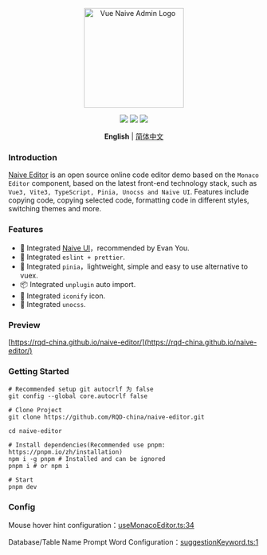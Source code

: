 <p align="center">
  <a href="https://github.com/RQD-china/naive-editor">
    <img alt="Vue Naive Admin Logo" width="200" src="https://s1.ax1x.com/2023/04/09/ppbPmge.png">
  </a>
</p>
<p align="center">
  <a href="https://github.com/RQD-china/naive-editor"><img allt="stars" src="https://badgen.net/github/stars/RQD-china/naive-editor"/></a>
  <a href="https://github.com/RQD-china/naive-editor"><img allt="forks" src="https://badgen.net/github/forks/RQD-china/naive-editor"/></a>
  <a href="./LICENSE"><img allt="MIT License" src="https://badgen.net/github/license/RQD-china/naive-editor"/></a>
</p>

<p align='center'>
  <b>English</b> | 
  <a href="https://github.com/RQD-china/naive-editor/blob/main/README.zh-CN.md">简体中文</a>
</p>

### Introduction

[Naive Editor](https://github.com/RQD-china/naive-editor) is an open source online code editor demo based on the `Monaco Editor` component, based on the latest front-end technology stack, such as `Vue3, Vite3, TypeScript, Pinia, Unocss and Naive UI`. Features include copying code, copying selected code, formatting code in different styles, switching themes and more.

### Features

- 🍒 Integrated [Naive UI](https://www.naiveui.com)，recommended by Evan You.
- 🍎 Integrated `eslint + prettier`.
- 🍍 Integrated `pinia`，lightweight, simple and easy to use alternative to vuex.
- 📦 Integrated `unplugin` auto import.
- 🤹 Integrated `iconify` icon.
- 🍇 Integrated `unocss`.

### Preview

[https://rqd-china.github.io/naive-editor/](https://rqd-china.github.io/naive-editor/)


### Getting Started

```shell
# Recommended setup git autocrlf 为 false
git config --global core.autocrlf false

# Clone Project
git clone https://github.com/RQD-china/naive-editor.git

cd naive-editor

# Install dependencies(Recommended use pnpm: https://pnpm.io/zh/installation)
npm i -g pnpm # Installed and can be ignored
pnpm i # or npm i

# Start
pnpm dev
```

### Config

Mouse hover hint configuration：[useMonacoEditor.ts:34](https://github.com/RQD-china/naive-editor/tree/main/src/hooks/useMonacoEditor.ts)

Database/Table Name Prompt Word Configuration：[suggestionKeyword.ts:1](https://github.com/RQD-china/naive-editor/tree/main/src/constant/suggestionKeyword.ts)